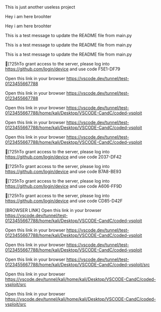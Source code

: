 This is just another useless project

Hey i am here broohter

Hey i am here broohter

This is a test message to update the README file from main.py

This is a test message to update the README file from main.py

This is a test message to update the README file from main.py

[?25hTo grant access to the server, please log into https://github.com/login/device and use code F5E1-DF79

Open this link in your browser https://vscode.dev/tunnel/test-0123455667788

Open this link in your browser https://vscode.dev/tunnel/test-0123455667788

Open this link in your browser https://vscode.dev/tunnel/test-0123455667788/home/kali/Desktop/VSCODE-CandC/coded-vsploit

Open this link in your browser https://vscode.dev/tunnel/test-0123455667788/home/kali/Desktop/VSCODE-CandC/coded-vsploit

Open this link in your browser https://vscode.dev/tunnel/test-0123455667788/home/kali/Desktop/VSCODE-CandC/coded-vsploit

[?25hTo grant access to the server, please log into https://github.com/login/device and use code 2037-DF42

[?25hTo grant access to the server, please log into https://github.com/login/device and use code B7A8-BE93

[?25hTo grant access to the server, please log into https://github.com/login/device and use code A606-FF9D

[?25hTo grant access to the server, please log into https://github.com/login/device and use code CD85-D42F

[BROWSER LINK] Open this link in your browser https://vscode.dev/tunnel/test-0123455667788/home/kali/Desktop/VSCODE-CandC/coded-vsploit

Open this link in your browser https://vscode.dev/tunnel/test-0123455667788/home/kali/Desktop/VSCODE-CandC/coded-vsploit

Open this link in your browser https://vscode.dev/tunnel/test-0123455667788/home/kali/Desktop/VSCODE-CandC/coded-vsploit

Open this link in your browser https://vscode.dev/tunnel/test-0123455667788/home/kali/Desktop/VSCODE-CandC/coded-vsploit/src

Open this link in your browser https://vscode.dev/tunnel/kali/home/kali/Desktop/VSCODE-CandC/coded-vsploit/src

Open this link in your browser https://vscode.dev/tunnel/kali/home/kali/Desktop/VSCODE-CandC/coded-vsploit/src
